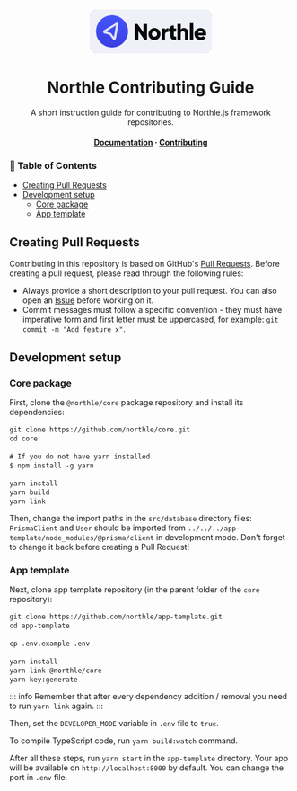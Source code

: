 <div align="center">
  <img src="../.github/logo-full.png" width="220">

  <h1>Northle Contributing Guide</h1>

  <p align="center">A short instruction guide for contributing to Northle.js framework repositories.</p>

  <h4>
    <a href="../README.md">Documentation</a>
    <span> · </span>
    <a href="CONTRIBUTING.md">Contributing</a>
  </h4>
</div>

<!-- omit in toc -->
### 📓 Table of Contents

- [Creating Pull Requests](#creating-pull-requests)
- [Development setup](#development-setup)
  - [Core package](#core-package)
  - [App template](#app-template)

## Creating Pull Requests

Contributing in this repository is based on GitHub's [Pull Requests](https://docs.github.com/en/pull-requests/collaborating-with-pull-requests/proposing-changes-to-your-work-with-pull-requests/about-pull-requests). Before creating a pull request, please read through the following rules:

- Always provide a short description to your pull request. You can also open an [Issue](https://docs.github.com/en/issues/tracking-your-work-with-issues/about-issues) before working on it.
- Commit messages must follow a specific convention - they must have imperative form and first letter must be uppercased, for example: `git commit -m "Add feature x"`.

## Development setup

### Core package

First, clone the `@northle/core` package repository and install its dependencies:

```shell
git clone https://github.com/northle/core.git
cd core

# If you do not have yarn installed
$ npm install -g yarn

yarn install
yarn build
yarn link
```

Then, change the import paths in the `src/database` directory files: `PrismaClient` and `User` should be imported from `../../../app-template/node_modules/@prisma/client` in development mode. Don't forget to change it back before creating a Pull Request!

### App template

Next, clone app template repository (in the parent folder of the `core` repository):

```shell
git clone https://github.com/northle/app-template.git
cd app-template

cp .env.example .env

yarn install
yarn link @northle/core
yarn key:generate
```

::: info
Remember that after every dependency addition / removal you need to run `yarn link` again.
:::

Then, set the `DEVELOPER_MODE` variable in `.env` file to `true`.

To compile TypeScript code, run `yarn build:watch` command.

After all these steps, run `yarn start` in the `app-template` directory. Your app will be available on `http://localhost:8000` by default. You can change the port in `.env` file.
